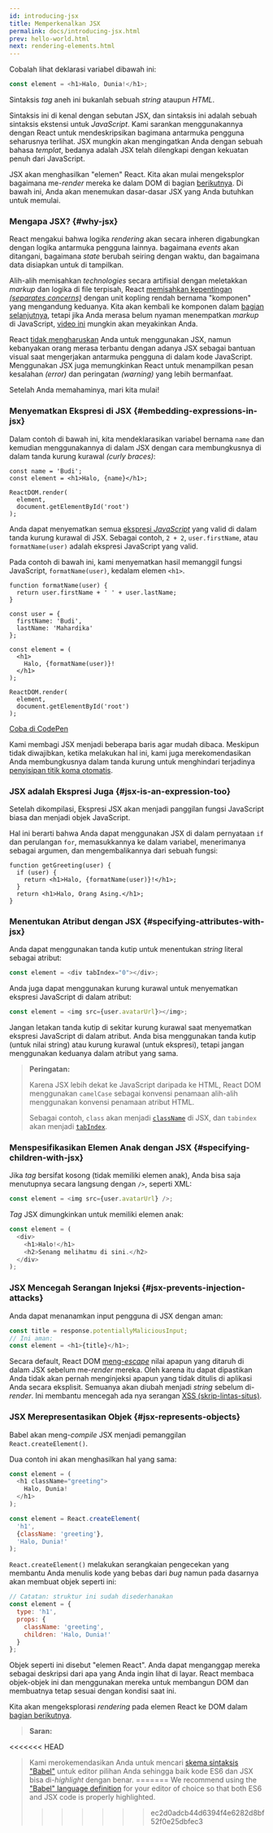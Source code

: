 ```yaml
---
id: introducing-jsx
title: Memperkenalkan JSX
permalink: docs/introducing-jsx.html
prev: hello-world.html
next: rendering-elements.html
---
```


Cobalah lihat deklarasi variabel dibawah ini:

```js
const element = <h1>Halo, Dunia!</h1>;
```

Sintaksis *tag* aneh ini bukanlah sebuah *string* ataupun *HTML*.

Sintaksis ini di kenal dengan sebutan JSX, dan sintaksis ini adalah sebuah sintaksis ekstensi untuk *JavaScript*. Kami sarankan menggunakannya dengan React untuk mendeskripsikan bagimana antarmuka pengguna seharusnya terlihat. JSX mungkin akan mengingatkan Anda dengan sebuah bahasa *templat*, bedanya adalah JSX telah dilengkapi dengan kekuatan penuh dari JavaScript.

JSX akan menghasilkan "elemen" React. Kita akan mulai mengeksplor bagaimana me-*render* mereka ke dalam DOM di bagian [berikutnya](/docs/rendering-elements.html). Di bawah ini, Anda akan menemukan dasar-dasar JSX yang Anda butuhkan untuk memulai.

### Mengapa JSX? {#why-jsx}

React mengakui bahwa logika *rendering* akan secara inheren digabungkan dengan logika antarmuka pengguna lainnya. bagaimana *events* akan ditangani, bagaimana *state* berubah seiring dengan waktu, dan bagaimana data disiapkan untuk di tampilkan.

Alih-alih memisahkan *technologies* secara artifisial dengan meletakkan *markup* dan logika di file terpisah, React [memisahkan kepentingan *(separates concerns)*](https://en.wikipedia.org/wiki/Separation_of_concerns) dengan unit kopling rendah bernama "komponen" yang mengandung keduanya. Kita akan kembali ke komponen dalam [bagian selanjutnya](/docs/components-and-props.html), tetapi jika Anda merasa belum nyaman menempatkan *markup* di JavaScript, [video ini](https://www.youtube.com/watch?v=x7cQ3mrcKaY) mungkin akan meyakinkan Anda.

React [tidak mengharuskan](/docs/react-without-jsx.html) Anda untuk menggunakan JSX, namun kebanyakan orang merasa terbantu dengan adanya JSX sebagai bantuan visual saat mengerjakan antarmuka pengguna di dalam kode JavaScript. Menggunakan JSX juga memungkinkan React untuk menampilkan pesan kesalahan *(error)* dan peringatan *(warning)* yang lebih bermanfaat.

Setelah Anda memahaminya, mari kita mulai!

### Menyematkan Ekspresi di JSX {#embedding-expressions-in-jsx}

Dalam contoh di bawah ini, kita mendeklarasikan variabel bernama `name` dan kemudian menggunakannya di dalam JSX dengan cara membungkusnya di dalam tanda kurung kurawal *(curly braces)*:

```js{1,2}
const name = 'Budi';
const element = <h1>Halo, {name}</h1>;

ReactDOM.render(
  element,
  document.getElementById('root')
);
```

Anda dapat menyematkan semua [ekspresi *JavaScript*](https://developer.mozilla.org/en-US/docs/Web/JavaScript/Guide/Expressions_and_Operators#Expressions) yang valid di dalam tanda kurung kurawal di JSX. Sebagai contoh, `2 + 2`, `user.firstName`, atau `formatName(user)` adalah ekspresi JavaScript yang valid.

Pada contoh di bawah ini, kami menyematkan hasil memanggil fungsi JavaScript, `formatName(user)`, kedalam elemen `<h1>`.

```js{12}
function formatName(user) {
  return user.firstName + ' ' + user.lastName;
}

const user = {
  firstName: 'Budi',
  lastName: 'Mahardika'
};

const element = (
  <h1>
    Halo, {formatName(user)}!
  </h1>
);

ReactDOM.render(
  element,
  document.getElementById('root')
);
```

[Coba di CodePen](codepen://introducing-jsx)

Kami membagi JSX menjadi beberapa baris agar mudah dibaca. Meskipun tidak diwajibkan, ketika melakukan hal ini, kami juga merekomendasikan Anda membungkusnya dalam tanda kurung untuk menghindari terjadinya [penyisipan titik koma otomatis](https://stackoverflow.com/q/2846283).

### JSX adalah Ekspresi Juga {#jsx-is-an-expression-too}

Setelah dikompilasi, Ekspresi JSX akan menjadi panggilan fungsi JavaScript biasa dan menjadi objek JavaScript.

Hal ini berarti bahwa Anda dapat menggunakan JSX di dalam pernyataan `if` dan perulangan `for`, memasukkannya ke dalam variabel, menerimanya sebagai argumen, dan mengembalikannya dari sebuah fungsi:

```js{3,5}
function getGreeting(user) {
  if (user) {
    return <h1>Halo, {formatName(user)}!</h1>;
  }
  return <h1>Halo, Orang Asing.</h1>;
}
```

### Menentukan Atribut dengan JSX {#specifying-attributes-with-jsx}

Anda dapat menggunakan tanda kutip untuk menentukan *string* literal sebagai atribut:

```js
const element = <div tabIndex="0"></div>;
```

Anda juga dapat menggunakan kurung kurawal untuk menyematkan ekspresi JavaScript di dalam atribut:

```js
const element = <img src={user.avatarUrl}></img>;
```

Jangan letakan tanda kutip di sekitar kurung kurawal saat menyematkan ekspresi JavaScript di dalam atribut. Anda bisa menggunakan tanda kutip (untuk nilai string) atau kurung kurawal (untuk ekspresi), tetapi jangan menggunakan keduanya dalam atribut yang sama.

>**Peringatan:**
>
>Karena JSX lebih dekat ke JavaScript daripada ke HTML, React DOM menggunakan `camelCase` sebagai konvensi penamaan alih-alih menggunakan konvensi penamaan atribut HTML.
>
>Sebagai contoh, `class` akan menjadi [`className`](https://developer.mozilla.org/en-US/docs/Web/API/Element/className) di JSX, dan `tabindex` akan menjadi [`tabIndex`](https://developer.mozilla.org/en-US/docs/Web/API/HTMLElement/tabIndex).

### Menspesifikasikan Elemen Anak dengan JSX {#specifying-children-with-jsx}

Jika *tag* bersifat kosong (tidak memiliki elemen anak), Anda bisa saja menutupnya secara langsung dengan `/>`, seperti XML:

```js
const element = <img src={user.avatarUrl} />;
```

*Tag* JSX dimungkinkan untuk memiliki elemen anak:

```js
const element = (
  <div>
    <h1>Halo!</h1>
    <h2>Senang melihatmu di sini.</h2>
  </div>
);
```

### JSX Mencegah Serangan Injeksi {#jsx-prevents-injection-attacks}

Anda dapat menanamkan input pengguna di JSX dengan aman:

```js
const title = response.potentiallyMaliciousInput;
// Ini aman:
const element = <h1>{title}</h1>;
```

Secara default, React DOM [meng-*escape*](https://stackoverflow.com/questions/7381974/which-characters-need-to-be-escaped-on-html) nilai apapun yang ditaruh di dalam JSX sebelum me-*render* mereka. Oleh karena itu dapat dipastikan Anda tidak akan pernah menginjeksi apapun yang tidak ditulis di aplikasi Anda secara eksplisit. Semuanya akan diubah menjadi *string* sebelum di-*render*. Ini membantu mencegah ada nya serangan [XSS (skrip-lintas-situs)](https://en.wikipedia.org/wiki/Cross-site_scripting).

### JSX Merepresentasikan Objek {#jsx-represents-objects}

Babel akan meng-*compile* JSX menjadi pemanggilan `React.createElement()`.

Dua contoh ini akan menghasilkan hal yang sama:

```js
const element = (
  <h1 className="greeting">
    Halo, Dunia!
  </h1>
);
```

```js
const element = React.createElement(
  'h1',
  {className: 'greeting'},
  'Halo, Dunia!'
);
```

`React.createElement()` melakukan serangkaian pengecekan yang membantu Anda menulis kode yang bebas dari *bug* namun pada dasarnya akan membuat objek seperti ini:

```js
// Catatan: struktur ini sudah disederhanakan
const element = {
  type: 'h1',
  props: {
    className: 'greeting',
    children: 'Halo, Dunia!'
  }
};
```

Objek seperti ini disebut "elemen React". Anda dapat menganggap mereka sebagai deskripsi dari apa yang Anda ingin lihat di layar. React membaca objek-objek ini dan menggunakan mereka untuk membangun DOM dan membuatnya tetap sesuai dengan kondisi saat ini.

Kita akan mengeksplorasi *rendering* pada elemen React ke DOM dalam [bagian berikutnya](/docs/rendering-elements.html).

>**Saran:**
>
<<<<<<< HEAD
>Kami merokemendasikan Anda untuk mencari [skema sintaksis "Babel"](https://babeljs.io/docs/editors) untuk editor pilihan Anda sehingga baik kode ES6 dan JSX bisa di-*highlight* dengan benar.
=======
>We recommend using the ["Babel" language definition](https://babeljs.io/docs/en/next/editors) for your editor of choice so that both ES6 and JSX code is properly highlighted.
>>>>>>> ec2d0adcb44d6394f4e6282d8bf52f0e25dbfec3
